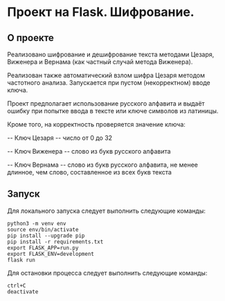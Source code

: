 # Проект на Flask. Шифрование.

## О проекте

Реализовано шифрование и дешифрование текста методами Цезаря,
Виженера и Вернама (как частный случай метода Виженера).

Реализован также автоматический взлом шифра Цезаря методом частотного
анализа. Запускается при пустом (некорректном) вводе ключа. 

Проект предполагает использование русского алфавита и выдаёт ошибку
при попытке ввода в тексте или ключе символов из латиницы.

Кроме того, на корректность проверяется значение ключа:

-- Ключ Цезаря -- число от 0 до 32

-- Ключ Виженера -- слово из букв русского алфавита

-- Ключ Вернама -- слово из букв русского алфавита, не менее длинное,
чем слово, составленное из всех букв текста


##  Запуск

Для локального запуска следует выполнить следующие команды:

```
python3 -m venv env
source env/bin/activate
pip install --upgrade pip
pip install -r requirements.txt
export FLASK_APP=run.py
export FLASK_ENV=development
flask run
```

Для остановки процесса следует выполнить следующие команды:

```
ctrl+C
deactivate
```

